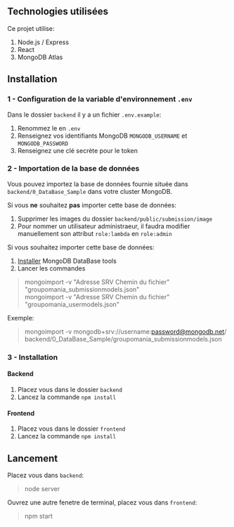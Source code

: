 ## Technologies utilisées

Ce projet utilise:
1. Node.js / Express
2. React
3. MongoDB Atlas

## Installation

### 1 - Configuration de la variable d'environnement `.env`
Dans le dossier `backend` il y a un fichier `.env.example`:
1. Renommez le en `.env`
2. Renseignez vos identifiants MongoDB `MONGODB_USERNAME` et `MONGODB_PASSWORD`
3. Renseignez une clé secrète pour le token

### 2 - Importation de la base de données
Vous pouvez importez la base de données fournie située dans `backend/0_DataBase_Sample` dans votre cluster MongoDB.

Si vous **ne** souhaitez **pas** importer cette base de données:
1. Supprimer les images du dossier `backend/public/submission/image`
2. Pour nommer un utilisateur administraeur, il faudra modifier manuellement son attribut `role:lambda` en `role:admin`

Si vous souhaitez importer cette base de données:
1. [Installer](https://www.mongodb.com/docs/database-tools/installation/installation/) MongoDB DataBase tools
2. Lancer les commandes
> mongoimport -v "Adresse SRV Chemin du fichier" "groupomania_submissionmodels.json" <br/>
> mongoimport -v "Adresse SRV Chemin du fichier" "groupomania_usermodels.json"

Exemple:
> mongoimport -v mongodb+srv://username:password@mongodb.net/ backend/0_DataBase_Sample/groupomania_submissionmodels.json


### 3 - Installation

#### Backend
1. Placez vous dans le dossier `backend`
2. Lancez la commande `npm install`

#### Frontend
1. Placez vous dans le dossier `frontend`
2. Lancez la commande `npm install`

## Lancement
Placez vous dans `backend`:
> node server

Ouvrez une autre fenetre de terminal, placez vous dans `frontend`:
> npm start